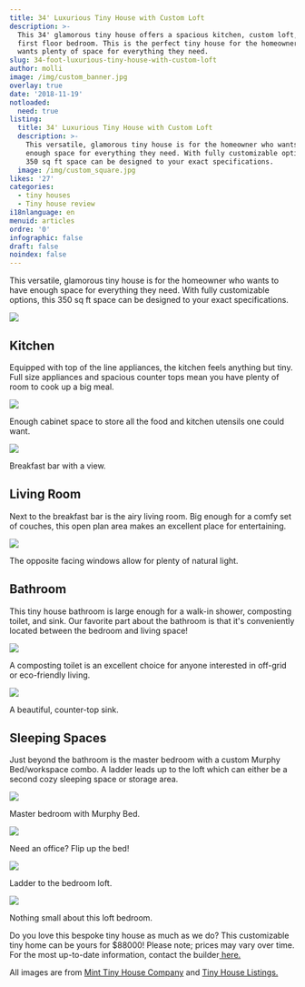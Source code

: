 ```yaml
---
title: 34' Luxurious Tiny House with Custom Loft
description: >-
  This 34' glamorous tiny house offers a spacious kitchen, custom loft, and
  first floor bedroom. This is the perfect tiny house for the homeowner who
  wants plenty of space for everything they need.
slug: 34-foot-luxurious-tiny-house-with-custom-loft
author: molli
image: /img/custom_banner.jpg
overlay: true
date: '2018-11-19'
notloaded:
  need: true
listing:
  title: 34' Luxurious Tiny House with Custom Loft
  description: >-
    This versatile, glamorous tiny house is for the homeowner who wants to have
    enough space for everything they need. With fully customizable options, the
    350 sq ft space can be designed to your exact specifications. 
  image: /img/custom_square.jpg
likes: '27'
categories:
  - tiny houses
  - Tiny house review
i18nlanguage: en
menuid: articles
ordre: '0'
infographic: false
draft: false
noindex: false
---
```

This versatile, glamorous tiny house is for the homeowner who wants to have enough space for everything they need. With fully customizable options, this 350 sq ft space can be designed to your exact specifications. 

![](/img/custom.jpg)

## Kitchen

Equipped with top of the line appliances, the kitchen feels anything but tiny. Full size appliances and spacious counter tops mean you have plenty of room to cook up a big meal.

![](/img/custom1.jpeg)

<span class="figcaption">Enough cabinet space to store all the food and kitchen utensils one could want.</span>

![](/img/custom2.jpeg)

<span class="figcaption">Breakfast bar with a view.</span>

## Living Room

Next to the breakfast bar is the airy living room. Big enough for a comfy set of couches, this open plan area makes an excellent place for entertaining.

![](/img/custom3.jpeg)

<span class="figcaption">The opposite facing windows allow for plenty of natural light.</span>

## Bathroom

This tiny house bathroom is large enough for a walk-in shower, composting toilet, and sink. Our favorite part about the bathroom is that it's conveniently located between the bedroom and living space!

![](/img/custom4.jpeg)

<span class="figcaption">A composting toilet is an excellent choice for anyone interested in off-grid or eco-friendly living.</span>

![](/img/custom5.jpeg)

<span class="figcaption">A beautiful, counter-top sink.</span>

## Sleeping Spaces

Just beyond the bathroom is the master bedroom with a custom Murphy Bed/workspace combo. A ladder leads up to the loft which can either be a second cozy sleeping space or storage area. 

![](/img/custom6.jpeg)

<span class="figcaption">Master bedroom with Murphy Bed.</span>

![](/img/custom9.jpeg)

<span class="figcaption">Need an office? Flip up the bed!</span>

![](/img/custom7.jpeg)

<span class="figcaption">Ladder to the bedroom loft.</span>

![](/img/custom8.jpeg)

<span class="figcaption">Nothing small about this loft bedroom.</span>

Do you love this bespoke tiny house as much as we do? This customizable tiny home can be yours for $88000! Please note; prices may vary over time. For the most up-to-date information, contact the builder[ here.](https://www.minttinyhomes.com/contact-tiny-living)

All images are from [Mint Tiny House Company](https://www.minttinyhomes.com/) and [Tiny House Listings.](https://tinyhouselistings.com)
